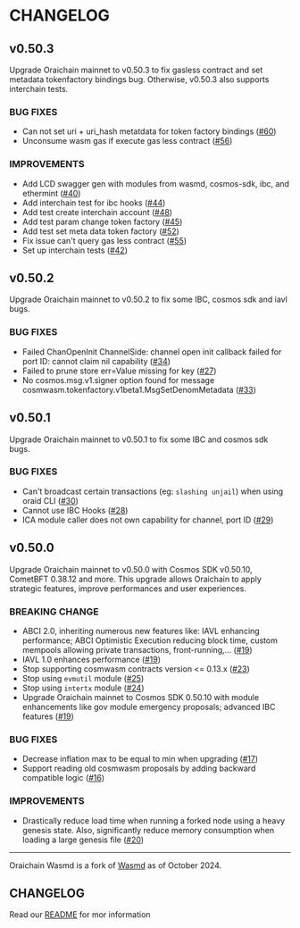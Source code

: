 # CHANGELOG

## v0.50.3

<!--
    Add a summary for the release here.

    If you don't change this message, or if this file is empty, the release
    will not be created. -->

Upgrade Oraichain mainnet to v0.50.3 to fix gasless contract and set metadata tokenfactory bindings bug. 
Otherwise, v0.50.3 also supports interchain tests.

### BUG FIXES

- Can not set uri + uri_hash metatdata for token factory bindings
  ([\#60](https://github.com/oraichain/wasmd/issues/60))
- Unconsume wasm gas if execute gas less contract
  ([\#56](https://github.com/oraichain/wasmd/pull/56))

### IMPROVEMENTS

- Add LCD swagger gen with modules from wasmd, cosmos-sdk, ibc, and ethermint
  ([\#40](https://github.com/oraichain/wasmd/pull/40))
- Add interchain test for ibc hooks
  ([\#44](https://github.com/oraichain/wasmd/pull/44))
- Add test create interchain account
  ([\#48](https://github.com/oraichain/wasmd/pull/48))
- Add test param change token factory
  ([\#45](https://github.com/oraichain/wasmd/pull/45))
- Add test set meta data token factory
  ([\#52](https://github.com/oraichain/wasmd/pull/52))
- Fix issue can't query gas less contract
  ([\#55](https://github.com/oraichain/wasmd/pull/55))
- Set up interchain tests ([\#42](https://github.com/oraichain/wasmd/pull/42))

## v0.50.2

<!--
    Add a summary for the release here.

    If you don't change this message, or if this file is empty, the release
    will not be created. -->

Upgrade Oraichain mainnet to v0.50.2 to fix some IBC, cosmos sdk and iavl bugs.

### BUG FIXES

- Failed ChanOpenInit ChannelSide: channel open init
  callback failed for port ID: cannot claim nil capability
  ([\#34](https://github.com/oraichain/wasmd/issues/34))
- Failed to prune store err=Value missing for key
  ([\#27](https://github.com/oraichain/wasmd/issues/27))
- No cosmos.msg.v1.signer option found for message
  cosmwasm.tokenfactory.v1beta1.MsgSetDenomMetadata
  ([\#33](https://github.com/oraichain/wasmd/issues/33))

## v0.50.1

<!--
    Add a summary for the release here.

    If you don't change this message, or if this file is empty, the release
    will not be created. -->

Upgrade Oraichain mainnet to v0.50.1 to fix some IBC and cosmos sdk bugs.

### BUG FIXES

- Can't broadcast certain transactions (eg: `slashing unjail`) when using oraid CLI
  ([\#30](https://github.com/oraichain/wasmd/issues/30))
- Cannot use IBC Hooks
  ([\#28](https://github.com/oraichain/wasmd/issues/28))
- ICA module caller does not own capability for channel, port ID
  ([\#29](https://github.com/oraichain/wasmd/issues/29))

## v0.50.0

<!--
    Add a summary for the release here.

    If you don't change this message, or if this file is empty, the release
    will not be created. -->

Upgrade Oraichain mainnet to v0.50.0 with Cosmos SDK v0.50.10, CometBFT 0.38.12 and more. This upgrade allows Oraichain to apply strategic features, improve performances and user 
experiences.

### BREAKING CHANGE

- ABCI 2.0, inheriting numerous new features like: IAVL enhancing
  performance; ABCI Optimistic Execution reducing block time,
  custom mempools allowing private transactions, front-running,...
  ([\#19](https://github.com/oraichain/wasmd/issues/19))
- IAVL 1.0 enhances performance
  ([\#19](https://github.com/oraichain/wasmd/issues/19))
- Stop supporting cosmwasm contracts version <= 0.13.x
  ([\#23](https://github.com/oraichain/wasmd/issues/23))
- Stop using `evmutil` module ([\#25](https://github.com/oraichain/wasmd/issues/25))
- Stop using `intertx` module
  ([\#24](https://github.com/oraichain/wasmd/issues/24))
- Upgrade Oraichain mainnet to Cosmos SDK 0.50.10 with module
  enhancements like gov module emergency proposals; advanced IBC features
  ([\#19](https://github.com/oraichain/wasmd/issues/19))

### BUG FIXES

- Decrease inflation max to be equal to min when upgrading
  ([\#17](https://github.com/oraichain/wasmd/issues/17))
- Support reading old cosmwasm proposals by adding backward compatible logic
  ([\#16](https://github.com/oraichain/wasmd/issues/16))

### IMPROVEMENTS

- Drastically reduce load time when running a forked node using a heavy genesis
  state. Also, significantly reduce memory consumption when loading a large
  genesis file ([\#20](https://github.com/oraichain/wasmd/issues/20))

---

Oraichain Wasmd is a fork of [Wasmd](https://github.com/cosmwasm/wasmd) as of October 2024.

## CHANGELOG

Read our [README](../README.md) for mor information

